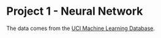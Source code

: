 # Project 1 - Neural Network

The data comes from the [UCI Machine Learning Database](https://archive.ics.uci.edu/ml/datasets/Bike+Sharing+Dataset).

